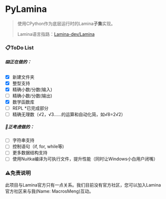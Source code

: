 # PyLamina

> 使用CPython作为底层运行时的Lamina**子集**实现。
>
> Lamina语言指路：[Lamina-dev/Lamina](https://github.com/Lamina-dev/Lamina)

### 📋ToDo List

##### ⌨️正在做的：

* [X]  新建文件夹
* [X]  整型支持
* [X]  精确小数/分数(输入)
* [ ]  精确小数/分数(输出)
* [X]  数学函数库
* [ ]  REPL  *已完成部分
* [ ]  精确无理数（√2，√3……的运算和自动化简，如√8=2√2）

##### 💭正考虑做的：

* [ ]  字符串支持
* [ ]  控制语句（if, for, while等)
* [ ]  更多数据结构支持
* [ ]  使用Nuitka编译为可执行文件，提升性能（同时让Windows小白用户闭嘴）

### ⚠️免责说明

此项目与Lamina官方只有一点关系。我们目前没有官方社区，您可以加入Lamina官方社区来与我(Name: MacrosMeng)互动。
